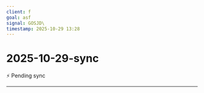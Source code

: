 ```yaml
---
client: f
goal: asf 
signal: GOSJD\
timestamp: 2025-10-29 13:28
---
```


# 2025-10-29-sync

⚡ Pending sync




---
